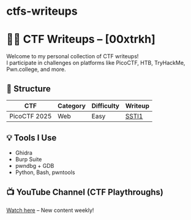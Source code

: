 # ctfs-writeups


# 🏴‍☠️ CTF Writeups – [00xtrkh]

Welcome to my personal collection of CTF writeups!  
I participate in challenges on platforms like PicoCTF, HTB, TryHackMe, Pwn.college, and more.

## 📂 Structure

| CTF | Category | Difficulty | Writeup |
|-----|----------|------------|---------|
| PicoCTF 2025 | Web | Easy | [SSTI1](./picoctf/2025/web/SSTI1.md) |

## 💡 Tools I Use
- Ghidra
- Burp Suite
- pwndbg + GDB
- Python, Bash, pwntools

## 📺 YouTube Channel (CTF Playthroughs)
[Watch here](hhttps://www.youtube.com/@00xtrkh) – New content weekly!